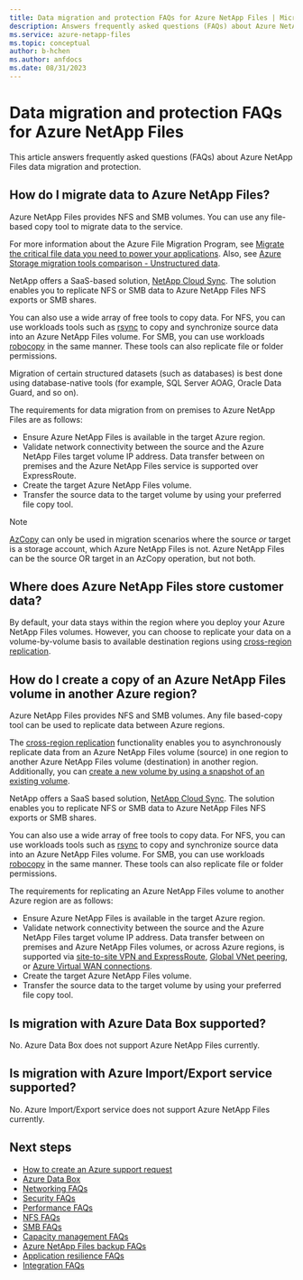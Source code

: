 ```yaml
---
title: Data migration and protection FAQs for Azure NetApp Files | Microsoft Docs
description: Answers frequently asked questions (FAQs) about Azure NetApp Files data migration and protection.
ms.service: azure-netapp-files
ms.topic: conceptual
author: b-hchen
ms.author: anfdocs
ms.date: 08/31/2023
---
```

# Data migration and protection FAQs for Azure NetApp Files

This article answers frequently asked questions (FAQs) about Azure NetApp Files data migration and protection.

## How do I migrate data to Azure NetApp Files?
Azure NetApp Files provides NFS and SMB volumes. You can use any file-based copy tool to migrate data to the service. 

For more information about the Azure File Migration Program, see [Migrate the critical file data you need to power your applications](https://techcommunity.microsoft.com/t5/azure-storage-blog/migrate-the-critical-file-data-you-need-to-power-your/ba-p/3038751).  Also, see [Azure Storage migration tools comparison - Unstructured data](../storage/solution-integration/validated-partners/data-management/migration-tools-comparison.md). 

NetApp offers a SaaS-based solution, [NetApp Cloud Sync](https://cloud.netapp.com/cloud-sync-service). The solution enables you to replicate NFS or SMB data to Azure NetApp Files NFS exports or SMB shares. 

You can also use a wide array of free tools to copy data. For NFS, you can use workloads tools such as [rsync](https://rsync.samba.org/examples.html) to copy and synchronize source data into an Azure NetApp Files volume. For SMB, you can use workloads [robocopy](/windows-server/administration/windows-commands/robocopy) in the same manner. These tools can also replicate file or folder permissions. 

Migration of certain structured datasets (such as databases) is best done using database-native tools (for example, SQL Server AOAG, Oracle Data Guard, and so on).

The requirements for data migration from on premises to Azure NetApp Files are as follows: 

- Ensure Azure NetApp Files is available in the target Azure region.
- Validate network connectivity between the source and the Azure NetApp Files target volume IP address. Data transfer between on premises and the Azure NetApp Files service is supported over ExpressRoute.
- Create the target Azure NetApp Files volume.
- Transfer the source data to the target volume by using your preferred file copy tool.

>[!NOTE]
>[AzCopy](../storage/common/storage-use-azcopy-v10.md) can only be used in migration scenarios where the source *or* target is a storage account, which Azure NetApp Files is not. Azure NetApp Files can be the source OR target in an AzCopy operation, but not both.

## Where does Azure NetApp Files store customer data?   

By default, your data stays within the region where you deploy your Azure NetApp Files volumes. However, you can choose to replicate your data on a volume-by-volume basis to available destination regions using [cross-region replication](cross-region-replication-introduction.md).

## How do I create a copy of an Azure NetApp Files volume in another Azure region?
	
Azure NetApp Files provides NFS and SMB volumes.  Any file based-copy tool can be used to replicate data between Azure regions. 

The [cross-region replication](cross-region-replication-introduction.md) functionality enables you to asynchronously replicate data from an Azure NetApp Files volume (source) in one region to another Azure NetApp Files volume (destination) in another region.  Additionally, you can [create a new volume by using a snapshot of an existing volume](snapshots-restore-new-volume.md).

NetApp offers a SaaS based solution, [NetApp Cloud Sync](https://cloud.netapp.com/cloud-sync-service).  The solution enables you to replicate NFS or SMB data to Azure NetApp Files NFS exports or SMB shares. 

You can also use a wide array of free tools to copy data. For NFS, you can use workloads tools such as [rsync](https://rsync.samba.org/examples.html) to copy and synchronize source data into an Azure NetApp Files volume. For SMB, you can use workloads [robocopy](/windows-server/administration/windows-commands/robocopy) in the same manner.  These tools can also replicate file or folder permissions. 

The requirements for replicating an Azure NetApp Files volume to another Azure region are as follows: 
- Ensure Azure NetApp Files is available in the target Azure region.
- Validate network connectivity between the source and the Azure NetApp Files target volume IP address. Data transfer between on premises and Azure NetApp Files volumes, or across Azure regions, is supported via [site-to-site VPN and ExpressRoute](azure-netapp-files-network-topologies.md#hybrid-environments), [Global VNet peering](azure-netapp-files-network-topologies.md#global-or-cross-region-vnet-peering), or [Azure Virtual WAN connections](configure-virtual-wan.md).
- Create the target Azure NetApp Files volume.
- Transfer the source data to the target volume by using your preferred file copy tool.

## Is migration with Azure Data Box supported?

No. Azure Data Box does not support Azure NetApp Files currently. 

## Is migration with Azure Import/Export service supported?

No. Azure Import/Export service does not support Azure NetApp Files currently.

## Next steps  

- [How to create an Azure support request](/azure/azure-portal/supportability/how-to-create-azure-support-request)
- [Azure Data Box](../databox/index.yml)
- [Networking FAQs](faq-networking.md)
- [Security FAQs](faq-security.md)
- [Performance FAQs](faq-performance.md)
- [NFS FAQs](faq-nfs.md)
- [SMB FAQs](faq-smb.md)
- [Capacity management FAQs](faq-capacity-management.md)
- [Azure NetApp Files backup FAQs](faq-backup.md)
- [Application resilience FAQs](faq-application-resilience.md)
- [Integration FAQs](faq-integration.md)
